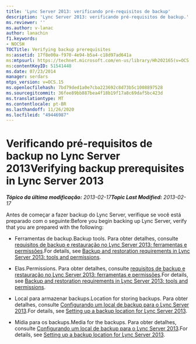 ```yaml
---
title: 'Lync Server 2013: verificando pré-requisitos de backup'
description: 'Lync Server 2013: verificando pré-requisitos de backup.'
ms.reviewer: ''
ms.author: v-lanac
author: lanachin
f1.keywords:
- NOCSH
TOCTitle: Verifying backup prerequisites
ms:assetid: 17f8e00a-f970-4e94-b5a4-c18d97ad641a
ms:mtpsurl: https://technet.microsoft.com/en-us/library/Hh202165(v=OCS.15)
ms:contentKeyID: 51541448
ms.date: 07/23/2014
manager: serdars
mtps_version: v=OCS.15
ms.openlocfilehash: 7bd79ded1a0e7cba223692c8d73b5c1008897528
ms.sourcegitcommit: 36fee89bb887bea4f18b19f17a8c69daf5bc423d
ms.translationtype: MT
ms.contentlocale: pt-BR
ms.lasthandoff: 11/26/2020
ms.locfileid: "49446987"
---
```

# <a name="verifying-backup-prerequisites-in-lync-server-2013"></a><span data-ttu-id="8a060-103">Verificando pré-requisitos de backup no Lync Server 2013</span><span class="sxs-lookup"><span data-stu-id="8a060-103">Verifying backup prerequisites in Lync Server 2013</span></span>

<div data-xmlns="http://www.w3.org/1999/xhtml">

<div class="topic" data-xmlns="http://www.w3.org/1999/xhtml" data-msxsl="urn:schemas-microsoft-com:xslt" data-cs="https://msdn.microsoft.com/">

<div data-asp="https://msdn2.microsoft.com/asp">



</div>

<div id="mainSection">

<div id="mainBody"><span data-ttu-id="8a060-104">

<span> </span></span><span class="sxs-lookup"><span data-stu-id="8a060-104">

<span> </span></span></span>

<span data-ttu-id="8a060-105">_**Tópico da última modificação:** 2013-02-17_</span><span class="sxs-lookup"><span data-stu-id="8a060-105">_**Topic Last Modified:** 2013-02-17_</span></span>

<span data-ttu-id="8a060-106">Antes de começar a fazer backup do Lync Server, verifique se você está preparado com o seguinte:</span><span class="sxs-lookup"><span data-stu-id="8a060-106">Before you begin backing up Lync Server, verify that you are prepared with the following:</span></span>

  - <span data-ttu-id="8a060-107">Ferramentas de backup.</span><span class="sxs-lookup"><span data-stu-id="8a060-107">Backup tools.</span></span> <span data-ttu-id="8a060-108">Para obter detalhes, consulte [requisitos de backup e restauração no Lync Server 2013: ferramentas e permissões](lync-server-2013-backup-and-restoration-requirements-tools-and-permissions.md).</span><span class="sxs-lookup"><span data-stu-id="8a060-108">For details, see [Backup and restoration requirements in Lync Server 2013: tools and permissions](lync-server-2013-backup-and-restoration-requirements-tools-and-permissions.md).</span></span>

  - <span data-ttu-id="8a060-109">Elas.</span><span class="sxs-lookup"><span data-stu-id="8a060-109">Permissions.</span></span> <span data-ttu-id="8a060-110">Para obter detalhes, consulte [requisitos de backup e restauração no Lync Server 2013: ferramentas e permissões](lync-server-2013-backup-and-restoration-requirements-tools-and-permissions.md).</span><span class="sxs-lookup"><span data-stu-id="8a060-110">For details, see [Backup and restoration requirements in Lync Server 2013: tools and permissions](lync-server-2013-backup-and-restoration-requirements-tools-and-permissions.md).</span></span>

  - <span data-ttu-id="8a060-111">Local para armazenar backups.</span><span class="sxs-lookup"><span data-stu-id="8a060-111">Location for storing backups.</span></span> <span data-ttu-id="8a060-112">Para obter detalhes, consulte [Configurando um local de backup para o Lync Server 2013](lync-server-2013-setting-up-a-backup-location.md).</span><span class="sxs-lookup"><span data-stu-id="8a060-112">For details, see [Setting up a backup location for Lync Server 2013](lync-server-2013-setting-up-a-backup-location.md).</span></span>

  - <span data-ttu-id="8a060-113">Mídia para os backups.</span><span class="sxs-lookup"><span data-stu-id="8a060-113">Media for the backups.</span></span> <span data-ttu-id="8a060-114">Para obter detalhes, consulte [Configurando um local de backup para o Lync Server 2013](lync-server-2013-setting-up-a-backup-location.md).</span><span class="sxs-lookup"><span data-stu-id="8a060-114">For details, see [Setting up a backup location for Lync Server 2013](lync-server-2013-setting-up-a-backup-location.md).</span></span>

<span data-ttu-id="8a060-115"></div>

<span> </span>

</div>

</div>

</span><span class="sxs-lookup"><span data-stu-id="8a060-115"></div>

<span> </span>

</div>

</div>

</span></span></div>

